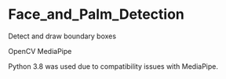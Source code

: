 # Face_and_Palm_Detection
Detect and draw boundary boxes

OpenCV
MediaPipe

Python 3.8 was used due to compatibility issues with MediaPipe.
